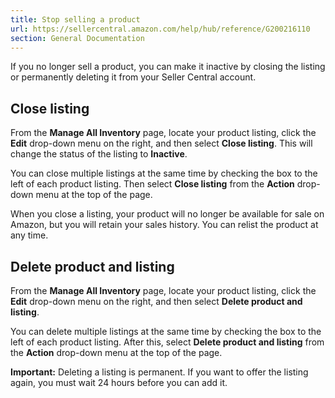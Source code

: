 ```yaml
---
title: Stop selling a product
url: https://sellercentral.amazon.com/help/hub/reference/G200216110
section: General Documentation
---
```


If you no longer sell a product, you can make it inactive by closing the
listing or permanently deleting it from your Seller Central account.

##  Close listing

From the **Manage All Inventory** page, locate your product listing, click the
**Edit** drop-down menu on the right, and then select **Close listing**. This
will change the status of the listing to **Inactive**.

You can close multiple listings at the same time by checking the box to the
left of each product listing. Then select **Close listing** from the
**Action** drop-down menu at the top of the page.

When you close a listing, your product will no longer be available for sale on
Amazon, but you will retain your sales history. You can relist the product at
any time.

##  Delete product and listing

From the **Manage All Inventory** page, locate your product listing, click the
**Edit** drop-down menu on the right, and then select **Delete product and
listing**.

You can delete multiple listings at the same time by checking the box to the
left of each product listing. After this, select **Delete product and
listing** from the **Action** drop-down menu at the top of the page.

**Important:** Deleting a listing is permanent. If you want to offer the
listing again, you must wait 24 hours before you can add it.

